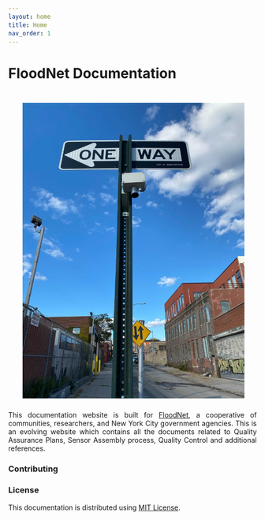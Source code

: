 ```yaml
---
layout: home
title: Home
nav_order: 1
---
```


# FloodNet Documentation

<div align="justify">
<img style="padding: 25px; float: right;" src="/assets/images/street-sign-sensor.jpg" width="450">
<br>
This documentation website is built for <a href="http://FloodNet.NYC">FloodNet</a>, a cooperative of communities, researchers, and New York City government agencies. This is an evolving website which contains all the documents related to Quality Assurance Plans, Sensor Assembly process, Quality Control and additional references.
</div>



### Contributing

### License

This documentation is distributed using [MIT License](https://github.com/floodsense/floodsense.github.io/blob/main/LICENSE).

